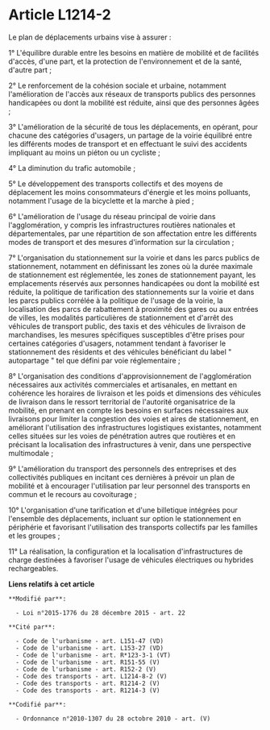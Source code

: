 # Article L1214-2

Le plan de déplacements urbains vise à assurer : 

1° L'équilibre durable entre les besoins en matière de mobilité et de facilités d'accès, d'une part, et la protection de
l'environnement et de la santé, d'autre part ; 

2° Le renforcement de la cohésion sociale et urbaine, notamment l'amélioration de l'accès aux réseaux de transports publics
des personnes handicapées ou dont la mobilité est réduite, ainsi que des personnes âgées ; 

3° L'amélioration de la sécurité de tous les déplacements, en opérant, pour chacune des catégories d'usagers, un partage de
la voirie équilibré entre les différents modes de transport et en effectuant le suivi des accidents impliquant au moins un
piéton ou un cycliste ; 

4° La diminution du trafic automobile ; 

5° Le développement des transports collectifs et des moyens de déplacement les moins consommateurs d'énergie et les moins
polluants, notamment l'usage de la bicyclette et la marche à pied ; 

6° L'amélioration de l'usage du réseau principal de voirie dans l'agglomération, y compris les infrastructures routières
nationales et départementales, par une répartition de son affectation entre les différents modes de transport et des mesures
d'information sur la circulation ; 

7° L'organisation du stationnement sur la voirie et dans les parcs publics de stationnement, notamment en définissant les
zones où la durée maximale de stationnement est réglementée, les zones de stationnement payant, les emplacements réservés aux
personnes handicapées ou dont la mobilité est réduite, la politique de tarification des stationnements sur la voirie et dans
les parcs publics corrélée à la politique de l'usage de la voirie, la localisation des parcs de rabattement à proximité des
gares ou aux entrées de villes, les modalités particulières de stationnement et d'arrêt des véhicules de transport public,
des taxis et des véhicules de livraison de marchandises, les mesures spécifiques susceptibles d'être prises pour certaines
catégories d'usagers, notamment tendant à favoriser le stationnement des résidents et des véhicules bénéficiant du label "
autopartage " tel que défini par voie réglementaire ; 

8° L'organisation des conditions d'approvisionnement de l'agglomération nécessaires aux activités commerciales et
artisanales, en mettant en cohérence les horaires de livraison et les poids et dimensions des véhicules de livraison dans le
ressort territorial de l'autorité organisatrice de la mobilité, en prenant en compte les besoins en surfaces nécessaires aux
livraisons pour limiter la congestion des voies et aires de stationnement, en améliorant l'utilisation des infrastructures
logistiques existantes, notamment celles situées sur les voies de pénétration autres que routières et en précisant la
localisation des infrastructures à venir, dans une perspective multimodale ; 

9° L'amélioration du transport des personnels des entreprises et des collectivités publiques en incitant ces dernières à
prévoir un plan de mobilité et à encourager l'utilisation par leur personnel des transports en commun et le recours au
covoiturage ; 

10° L'organisation d'une tarification et d'une billetique intégrées pour l'ensemble des déplacements, incluant sur option le
stationnement en périphérie et favorisant l'utilisation des transports collectifs par les familles et les groupes ; 

11° La réalisation, la configuration et la localisation d'infrastructures de charge destinées à favoriser l'usage de
véhicules électriques ou hybrides rechargeables.

**Liens relatifs à cet article**

	**Modifié par**:

	  - Loi n°2015-1776 du 28 décembre 2015 - art. 22

	**Cité par**:

	  - Code de l'urbanisme - art. L151-47 (VD)
	  - Code de l'urbanisme - art. L153-27 (VD)
	  - Code de l'urbanisme - art. R*123-3-1 (VT)
	  - Code de l'urbanisme - art. R151-55 (V)
	  - Code de l'urbanisme - art. R152-2 (V)
	  - Code des transports - art. L1214-8-2 (V)
	  - Code des transports - art. R1214-2 (V)
	  - Code des transports - art. R1214-3 (V)

	**Codifié par**:

	  - Ordonnance n°2010-1307 du 28 octobre 2010 - art. (V)
